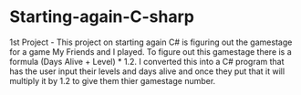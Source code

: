 # Starting-again-C-sharp

1st Project - This project on starting again C# is figuring out the gamestage for a game My Friends and I played. To figure out this gamestage there is a formula (Days Alive + Level) * 1.2. I converted this into a C# program that has the user input their levels and days alive and once they put that it will multiply it by 1.2 to give them thier gamestage number.
